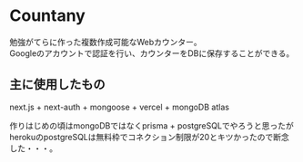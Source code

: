 # Countany

勉強がてらに作った複数作成可能なWebカウンター。  
Googleのアカウントで認証を行い、カウンターをDBに保存することができる。

## 主に使用したもの

next.js + next-auth + mongoose + vercel + mongoDB atlas  

作りはじめの頃はmongoDBではなくprisma + postgreSQLでやろうと思ったがherokuのpostgreSQLは無料枠でコネクション制限が20とキツかったので断念した・・・。
